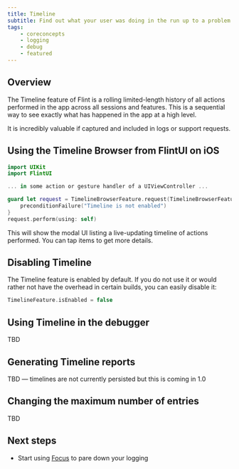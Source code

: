 ```yaml
---
title: Timeline
subtitle: Find out what your user was doing in the run up to a problem
tags:
    - coreconcepts
    - logging
    - debug
    - featured
---
```


## Overview

The Timeline feature of Flint is a rolling limited-length history of all actions performed in the app across all sessions and features. This is a sequential way to see exactly what has happened in the app at a high level.

It is incredibly valuable if captured and included in logs or support requests.

## Using the Timeline Browser from FlintUI on iOS

```swift
import UIKit
import FlintUI

... in some action or gesture handler of a UIViewController ...

guard let request = TimelineBrowserFeature.request(TimelineBrowserFeature.show) else {
    preconditionFailure("Timeline is not enabled")
}
request.perform(using: self)
```

This will show the modal UI listing a live-updating timeline of actions performed. You can tap items to get more details.

## Disabling Timeline

The Timeline feature is enabled by default. If you do not use it or would rather not have the overhead in certain builds, you can easily disable it:

```swift
TimelineFeature.isEnabled = false
```

## Using Timeline in the debugger

TBD

## Generating Timeline reports

TBD — timelines are not currently persisted but this is coming in 1.0

## Changing the maximum number of entries

TBD

## Next steps

* Start using [Focus](focus.md) to pare down your logging
